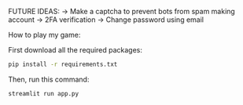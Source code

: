 FUTURE IDEAS:
-> Make a captcha to prevent bots from spam making account
-> 2FA verification
-> Change password using email

How to play my game:

First download all the required packages:
``` sh
pip install -r requirements.txt
```
Then, run this command:
```
streamlit run app.py
```
